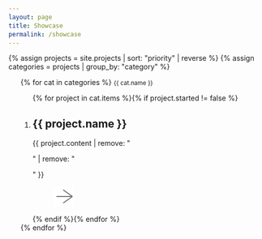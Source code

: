 ```yaml
---
layout: page
title: Showcase
permalink: /showcase
---
```


<style>
	.card {
		width: 30%;
		flex-grow: 1;
	}
	.card.big {
		min-width: 40%;
		max-width: 70%;
		flex-grow: 2;
		aspect-ratio: 3/2;
	}
	.card figcaption {
		padding: 1.5em;
		background: linear-gradient(transparent, rgba(0, 0, 0, 0.75));
		text-shadow: 0 0 1px black;
		row-gap: 1em;
		flex-direction: row;
		justify-content: space-between;
		align-items: center;
	}
	.card.big figcaption {
		flex-direction: column;
	}
	.card[onclick] { cursor: pointer;}
</style>

{% assign projects = site.projects | sort: "priority" | reverse %}
{% assign categories = projects | group_by: "category" %}

<ol class="list">{% for cat in categories %}
	<small class="title">{{ cat.name }}</small>
	<ol class="grid" id="{{ cat.name }}">{% for project in cat.items %}{% if project.started != false %}
		<li class="card{% if project.highlight %} big{%endif%}"{% if project.image %} style="background-image: url({{ project.image }})"{% endif %}{% if project.layout %} onclick="window.location = '{{ project.url }}'"{% endif %}>
			<figcaption>
				<span>
					<h2>{{ project.name }}</h2>
					<span>{{ project.content | remove: "<p>" | remove: "</p>" }}</span>
				</span>
				<menu><a href="{% if project.link %}{{ project.link }}{% else %}{{ project.url }}{% endif %}" title="Link"><img class="invert" src="/images/forward.svg"></a></menu>
			</figcaption>
		</li>{% endif %}{% endfor %}
	</ol>{% endfor %}
</ol>
